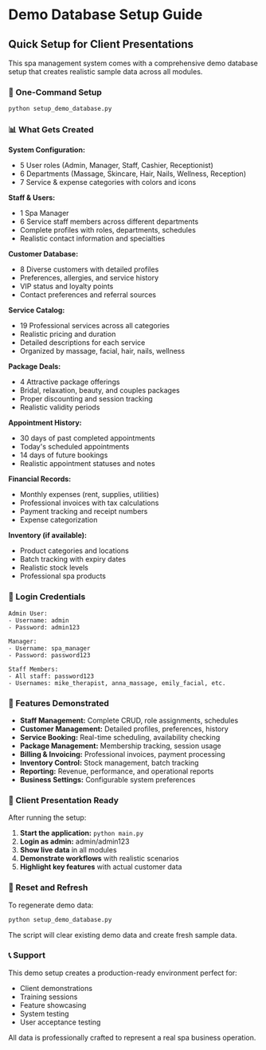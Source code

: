 
# Demo Database Setup Guide

## Quick Setup for Client Presentations

This spa management system comes with a comprehensive demo database setup that creates realistic sample data across all modules.

### 🚀 One-Command Setup

```bash
python setup_demo_database.py
```

### 📊 What Gets Created

**System Configuration:**
- 5 User roles (Admin, Manager, Staff, Cashier, Receptionist)
- 6 Departments (Massage, Skincare, Hair, Nails, Wellness, Reception)  
- 7 Service & expense categories with colors and icons

**Staff & Users:**
- 1 Spa Manager
- 6 Service staff members across different departments
- Complete profiles with roles, departments, schedules
- Realistic contact information and specialties

**Customer Database:**
- 8 Diverse customers with detailed profiles
- Preferences, allergies, and service history
- VIP status and loyalty points
- Contact preferences and referral sources

**Service Catalog:**
- 19 Professional services across all categories
- Realistic pricing and duration
- Detailed descriptions for each service
- Organized by massage, facial, hair, nails, wellness

**Package Deals:**
- 4 Attractive package offerings
- Bridal, relaxation, beauty, and couples packages
- Proper discounting and session tracking
- Realistic validity periods

**Appointment History:**
- 30 days of past completed appointments
- Today's scheduled appointments  
- 14 days of future bookings
- Realistic appointment statuses and notes

**Financial Records:**
- Monthly expenses (rent, supplies, utilities)
- Professional invoices with tax calculations
- Payment tracking and receipt numbers
- Expense categorization

**Inventory (if available):**
- Product categories and locations
- Batch tracking with expiry dates
- Realistic stock levels
- Professional spa products

### 🔐 Login Credentials

```
Admin User:
- Username: admin
- Password: admin123

Manager:  
- Username: spa_manager
- Password: password123

Staff Members:
- All staff: password123
- Usernames: mike_therapist, anna_massage, emily_facial, etc.
```

### 📱 Features Demonstrated

- **Staff Management:** Complete CRUD, role assignments, schedules
- **Customer Management:** Detailed profiles, preferences, history
- **Service Booking:** Real-time scheduling, availability checking
- **Package Management:** Membership tracking, session usage
- **Billing & Invoicing:** Professional invoices, payment processing
- **Inventory Control:** Stock management, batch tracking
- **Reporting:** Revenue, performance, and operational reports
- **Business Settings:** Configurable system preferences

### 🎯 Client Presentation Ready

After running the setup:

1. **Start the application:** `python main.py`
2. **Login as admin:** admin/admin123  
3. **Show live data** in all modules
4. **Demonstrate workflows** with realistic scenarios
5. **Highlight key features** with actual customer data

### 🔄 Reset and Refresh

To regenerate demo data:

```bash
python setup_demo_database.py
```

The script will clear existing demo data and create fresh sample data.

### 📞 Support

This demo setup creates a production-ready environment perfect for:
- Client demonstrations
- Training sessions  
- Feature showcasing
- System testing
- User acceptance testing

All data is professionally crafted to represent a real spa business operation.
